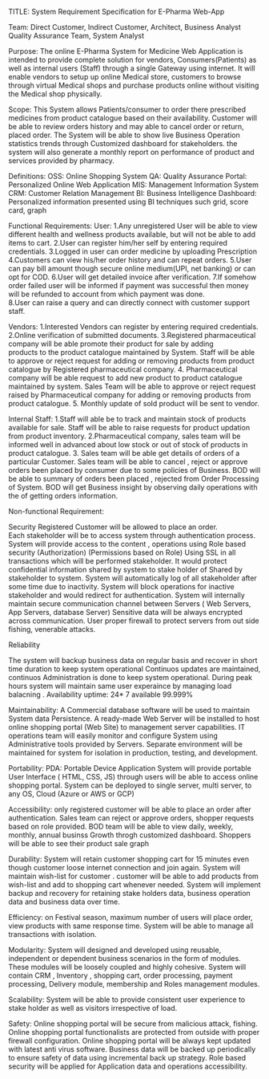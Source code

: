 TITLE:  System Requirement Specification for E-Pharma Web-App

Team:
	Direct Customer, Indirect Customer, Architect, Business Analyst
	Quality Assurance Team,
	System Analyst

Purpose:
The online E-Pharma System for Medicine Web Application is intended to  provide complete solution for vendors, Consumers(Patients) as well as internal users (Staff)  through  a single Gateway using  internet. It will enable vendors to setup up online Medical store, customers to browse through virtual Medical shops and purchase products online without visiting the Medical shop physically.
    
Scope:
This System allows Patients/consumer to order there prescribed medicines from product catalogue based on their availability. Customer will be able to  review orders history and may able to cancel order or return, placed order. The System  will be able to show live Business Operation statistics trends through Customized dashboard for stakeholders.
the system will also generate a monthly report on performance of product and services provided by pharmacy.


Definitions:
	OSS: Online Shopping System
	QA:  Quality Assurance
	Portal: Personalized Online Web Application
	MIS: Management Information System
	CRM: Customer Relation Management
	BI:  Business Intelligence
	Dashboard: Personalized information presented using  BI techniques such grid, score card,    	graph
	    
 
Functional Requirements:
User:
1.Any unregistered User will be able to view different health and wellness products available, but will not be able to add items to cart.
2.User can register him/her self by entering required credentials.
3.Logged in user can order medicine by uploading Prescription
4.Customers can view his/her order history and can repeat orders.
5.User can pay bill amount though secure online medium(UPI, net banking) or can opt for COD.
6.User will get detailed invoice after verification.
7.If somehow order failed user will be informed if payment was successful then money will be refunded to account from  which payment was done.  
8.User can raise a query and can directly connect with customer support staff.

Vendors:
1.Interested Vendors can register  by entering required credentials.
2.Online verification of submitted documents.
3.Registered pharmaceutical company will be able promote their product for sale by adding  
products to the product catalogue maintained by System. Staff will be able to approve or reject           request for adding or removing products from product catalogue by Registered pharmaceutical company.
4. Pharmaceutical company will be able request to add new product to product catalogue     	                      maintained by system.  Sales Team will be able to approve or reject request  raised by       Pharmaceutical company for adding or removing products from product catalogue.
5. Monthly update of sold product will be sent to vendor.

Internal Staff:
1.Staff will able be to track and maintain stock of products available for sale. Staff will be able to raise requests for product updation from product inventory.
2.Pharmaceutical company, sales team will be informed well in advanced about low stock  or out of stock of products in product catalogue.
3. Sales team will be able get details of orders of a particular Customer. Sales team  will be able to cancel , reject or approve  orders been placed by consumer due to some policies of Business.
BOD will be able to summary of orders been placed , rejected from Order Processing of System. BOD will get Business insight by observing  daily operations  with the of getting orders information.



Non-functional Requirement:

Security
Registered Customer will be allowed to place an order.	
Each stakeholder will be to access system  through authentication process.
System will provide access to  the content , operations using Role based security (Authorization) (Permissions based on Role)
Using SSL in all transactions  which will be performed stakeholder.
It would protect confidential information shared by system to stake holder of Shared by stakeholder to system.
System will automatically log of  all stakeholder after some time due to inactivity.
System will block operations for inactive  stakeholder and would redirect for authentication.
System  will internally maintain secure communication channel between Servers ( Web Servers, App Servers, database Server)
Sensitive data will be always encrypted across communication.
User proper firewall to protect servers from out side fishing, venerable attacks.

Reliability

The system will backup business data on regular basis and recover in short time duration to keep system operational Continuos updates are maintained, continuos Administration is done to keep system operational.
During peak hours system will maintain same user experaince by managing load balacning .
Availability
	uptime:   24* 7  available
		 99.999%

Maintainability:
A Commercial database software will be used to maintain System data Persistence.
A ready-made Web Server will be installed to host online shopping portal (Web Site) to management server capabilities.
IT operations team will easily monitor and configure System using Administrative tools provided by Servers. Separate environment will be maintained for system for isolation in  production, testing, and development.

Portability:
PDA: Portable Device Application
System will provide portable User Interface ( HTML, CSS, JS) through  users will be able to access online shopping portal. System can be deployed to single server, multi server, to any OS, Cloud (Azure or AWS or GCP)

Accessibility:
only registered customer will be able to place an order after authentication.
Sales team can reject or approve  orders, shopper requests  based on role  provided.
BOD team will be able to view daily, weekly, monthly, annual businss Growth throgh customized dashboard.
Shoppers will be able to see their product sale graph



Durability:
System will retain customer  shopping cart for 15 minutes  even though customer loose internet connection and join again.
System will maintain wish-list for customer . customer  will be able to add products from wish-list  and add to shopping cart whenever needed.
System will implement backup and recovery for retaining stake holders data, business operation data and business data over time.

Efficiency:
on Festival season, maximum number of users  will place order, view products  with same response time. System will be able to manage all transactions with isolation.

Modularity:
System will designed and developed using reusable, independent or dependent business scenarios in the form of modules. These modules will be loosely coupled and highly cohesive.
System will contain CRM , Inventory , shopping cart, order processing, payment processing, Delivery module, membership and Roles management modules.
	
Scalability:
System will be able  to  provide  consistent user experience to stake holder as well as visitors irrespective of load.

Safety:
Online shopping portal will be secure from malicious attack, fishing.
Online shopping portal functionalists are protected from outside with proper firewall configuration.
Online shopping portal will be always kept updated with latest anti virus software.
Business data will be backed up periodically to ensure safety of data using incremental back up strategy. Role based security will be applied for Application data and operations accessibility.






















    
	
